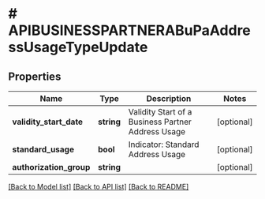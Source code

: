 # # APIBUSINESSPARTNERABuPaAddressUsageTypeUpdate

## Properties

Name | Type | Description | Notes
------------ | ------------- | ------------- | -------------
**validity_start_date** | **string** | Validity Start of a Business Partner Address Usage | [optional]
**standard_usage** | **bool** | Indicator: Standard Address Usage | [optional]
**authorization_group** | **string** |  | [optional]

[[Back to Model list]](../../README.md#models) [[Back to API list]](../../README.md#endpoints) [[Back to README]](../../README.md)
